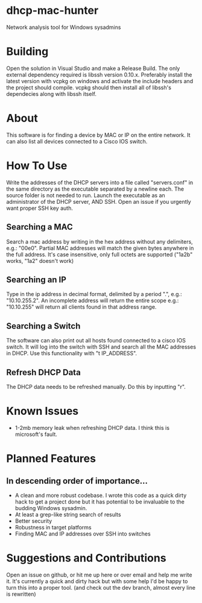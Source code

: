 # dhcp-mac-hunter
Network analysis tool for Windows sysadmins

# Building
Open the solution in Visual Studio and make a Release Build.
The only external dependency required is libssh version 0.10.x.
Preferably install the latest version with vcpkg on windows and
activate the include headers and the project should compile.
vcpkg should then install all of libssh's dependecies along with
libssh itself.

# About
This software is for finding a device by MAC or IP on the entire network.
It can also list all devices connected to a Cisco IOS switch.

# How To Use
Write the addresses of the DHCP servers
into a file called "servers.conf" in the same directory as the
executable separated by a newline each.
The source folder is not needed to run.
Launch the executable as an administrator of the DHCP server, AND SSH.
Open an issue if you urgently want proper SSH key auth.

## Searching a MAC
Search a mac address by writing in the hex address without
any delimiters, e.g.: "00e0".
Partial MAC addresses will match the given bytes anywhere
in the full address.
It's case insensitive, 
only full octets are supported ("1a2b" works, "1a2" doesn't work)

## Searching an IP
Type in the ip address in decimal format, delimited by a period ".", e.g.: "10.10.255.2".
An incomplete address will return the entire scope e.g.: "10.10.255" 
will return all clients found in that address range.

## Searching a Switch
The software can also print out all hosts found connected to a cisco IOS
switch. It will log into the switch with SSH and search all the MAC addresses in DHCP.
Use this functionality with "t IP_ADDRESS".

## Refresh DHCP Data
The DHCP data needs to be refreshed manually.
Do this by inputting "r".

# Known Issues
- 1-2mb memory leak when refreshing DHCP data. I think this is microsoft's fault.

# Planned Features
## In descending order of importance...
- A clean and more robust codebase. I wrote this code as a quick dirty hack to get a project done but it has potential
  to be invaluable to the budding Windows sysadmin.
- At least a grep-like string search of results
- Better security
- Robustness in target platforms
- Finding MAC and IP addresses over SSH into switches

# Suggestions and Contributions
Open an issue on github,
or hit me up here or over email and help me write it.
It's currently a quick and dirty hack but with some help I'd be happy to turn this
into a proper tool.
(and check out the dev branch, almost every line is rewritten)

